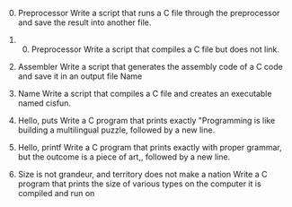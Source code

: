0. Preprocessor
Write a script that runs a C file through the preprocessor and save the result into another file.

1. 0. Preprocessor
Write a script that compiles a C file but does not link.
2. Assembler
Write a script that generates the assembly code of a C code and save it in an output file
Name
3. Name
Write a script that compiles a C file and creates an executable named cisfun.
4. Hello, puts
Write a C program that prints exactly "Programming is like building a multilingual puzzle, followed by a new line.
5. Hello, printf
Write a C program that prints exactly with proper grammar, but the outcome is a piece of art,, followed by a new line.
6. Size is not grandeur, and territory does not make a nation
Write a C program that prints the size of various types on the computer it is compiled and run on

